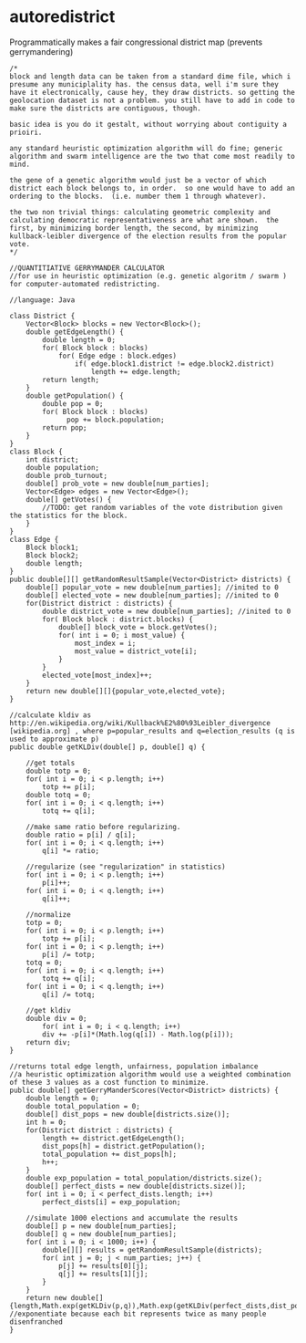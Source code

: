 autoredistrict
==============

Programmatically makes a fair congressional district map (prevents gerrymandering)

    /*
    block and length data can be taken from a standard dime file, which i presume any municiplality has. the census data, well i'm sure they have it electronically, cause hey, they draw districts. so getting the geolocation dataset is not a problem. you still have to add in code to make sure the districts are contiguous, though.
    
    basic idea is you do it gestalt, without worrying about contiguity a prioiri.
    
    any standard heuristic optimization algorithm will do fine; generic algorithm and swarm intelligence are the two that come most readily to mind.
    
    the gene of a genetic algorithm would just be a vector of which district each block belongs to, in order.  so one would have to add an ordering to the blocks.  (i.e. number them 1 through whatever).  
    
    the two non trivial things: calculating geometric complexity and calculating democratic representativeness are what are shown.  the first, by minimizing border length, the second, by minimizing kullback-leibler divergence of the election results from the popular vote. 
    */
    
    //QUANTITIATIVE GERRYMANDER CALCULATOR 
    //for use in heuristic optimization (e.g. genetic algoritm / swarm ) for computer-automated redistricting.
    
    //language: Java
    
    class District {
        Vector<Block> blocks = new Vector<Block>();
        double getEdgeLength() {
            double length = 0;
            for( Block block : blocks)
                for( Edge edge : block.edges)
                    if( edge.block1.district != edge.block2.district)
                        length += edge.length;
            return length;
        }
        double getPopulation() {
            double pop = 0;
            for( Block block : blocks)
                  pop += block.population;
            return pop;
        }
    }
    class Block {
        int district;
        double population;
        double prob_turnout;
        double[] prob_vote = new double[num_parties];
        Vector<Edge> edges = new Vector<Edge>();
        double[] getVotes() {
            //TODO: get random variables of the vote distribution given the statistics for the block.
        }
    }
    class Edge {
        Block block1;
        Block block2;
        double length;
    }
    public double[][] getRandomResultSample(Vector<District> districts) {
        double[] popular_vote = new double[num_parties]; //inited to 0
        double[] elected_vote = new double[num_parties]; //inited to 0
        for(District district : districts) {
            double district_vote = new double[num_parties]; //inited to 0
            for( Block block : district.blocks) {
                double[] block_vote = block.getVotes();
                for( int i = 0; i most_value) {
                    most_index = i;
                    most_value = district_vote[i];
                }
            }
            elected_vote[most_index]++;
        }
        return new double[][]{popular_vote,elected_vote};
    }
    
    //calculate kldiv as http://en.wikipedia.org/wiki/Kullback%E2%80%93Leibler_divergence [wikipedia.org] , where p=popular_results and q=election_results (q is used to approximate p)
    public double getKLDiv(double[] p, double[] q) {
    
        //get totals
        double totp = 0;
        for( int i = 0; i < p.length; i++)
            totp += p[i];  
        double totq = 0;
        for( int i = 0; i < q.length; i++)
            totq += q[i];  
    
        //make same ratio before regularizing.
        double ratio = p[i] / q[i];
        for( int i = 0; i < q.length; i++)
            q[i] *= ratio;  
    
        //regularize (see "regularization" in statistics)
        for( int i = 0; i < p.length; i++)
            p[i]++;  
        for( int i = 0; i < q.length; i++)
            q[i]++;  
    
        //normalize
        totp = 0;
        for( int i = 0; i < p.length; i++)
            totp += p[i];  
        for( int i = 0; i < p.length; i++)
            p[i] /= totp;
        totq = 0;
        for( int i = 0; i < q.length; i++)
            totq += q[i];  
        for( int i = 0; i < q.length; i++)
            q[i] /= totq;
    
        //get kldiv
        double div = 0;
            for( int i = 0; i < q.length; i++)
            div += -p[i]*(Math.log(q[i]) - Math.log(p[i]));
        return div;
    }
    
    //returns total edge length, unfairness, population imbalance
    //a heuristic optimization algorithm would use a weighted combination of these 3 values as a cost function to minimize.
    public double[] getGerryManderScores(Vector<District> districts) {
        double length = 0;
        double total_population = 0;
        double[] dist_pops = new double[districts.size()];
        int h = 0;
        for(District district : districts) {
            length += district.getEdgeLength();
            dist_pops[h] = district.getPopulation();
            total_population += dist_pops[h];
            h++;
        }
        double exp_population = total_population/districts.size();
        double[] perfect_dists = new double[districts.size()];
        for( int i = 0; i < perfect_dists.length; i++)
            perfect_dists[i] = exp_population;
    
        //simulate 1000 elections and accumulate the results
        double[] p = new double[num_parties];
        double[] q = new double[num_parties];
        for( int i = 0; i < 1000; i++) {
            double[][] results = getRandomResultSample(districts);
            for( int j = 0; j < num_parties; j++) {
                p[j] += results[0][j];
                q[j] += results[1][j];
            }
        }
        return new double[]{length,Math.exp(getKLDiv(p,q)),Math.exp(getKLDiv(perfect_dists,dist_pops))}; //exponentiate because each bit represents twice as many people disenfranched
    }
